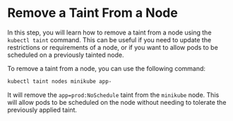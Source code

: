 # Remove a Taint From a Node

In this step, you will learn how to remove a taint from a node using the `kubectl taint` command. This can be useful if you need to update the restrictions or requirements of a node, or if you want to allow pods to be scheduled on a previously tainted node.

To remove a taint from a node, you can use the following command:

```bash
kubectl taint nodes minikube app-
```

It will remove the `app=prod:NoSchedule` taint from the `minikube` node. This will allow pods to be scheduled on the node without needing to tolerate the previously applied taint.
